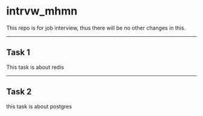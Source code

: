 # intrvw_mhmn

This repo is for job interview, thus there will be no other changes in this.

----
## Task 1
This task is about redis

----
## Task 2
this task is about postgres
